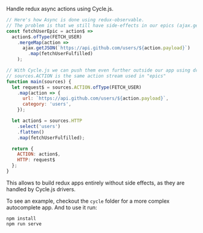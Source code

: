 Handle redux async actions using Cycle.js.

```js
// Here's how Async is done using redux-observable.
// The problem is that we still have side-effects in our epics (ajax.getJSON)
const fetchUserEpic = action$ =>
  action$.ofType(FETCH_USER)
    .mergeMap(action =>
      ajax.getJSON(`https://api.github.com/users/${action.payload}`)
        .map(fetchUserFulfilled)
    );

// With Cycle.js we can push them even further outside our app using drivers.
// sources.ACTION is the same action stream used in "epics"
function main(sources) {  
  let request$ = sources.ACTION.ofType(FETCH_USER)
    .map(action => {
      url: `https://api.github.com/users/${action.payload}`,
      category: 'users',
    });

  let action$ = sources.HTTP
    .select('users')
    .flatten()
    .map(fetchUserFulfilled);

  return {
    ACTION: action$,
    HTTP: request$
  };
}
```

This allows to build redux apps entirely without side effects, as they are handled by Cycle.js drivers.

To see an example, checkout the `cycle` folder for a more complex autocomplete app. And to use it run:

```
npm install
npm run serve
```
